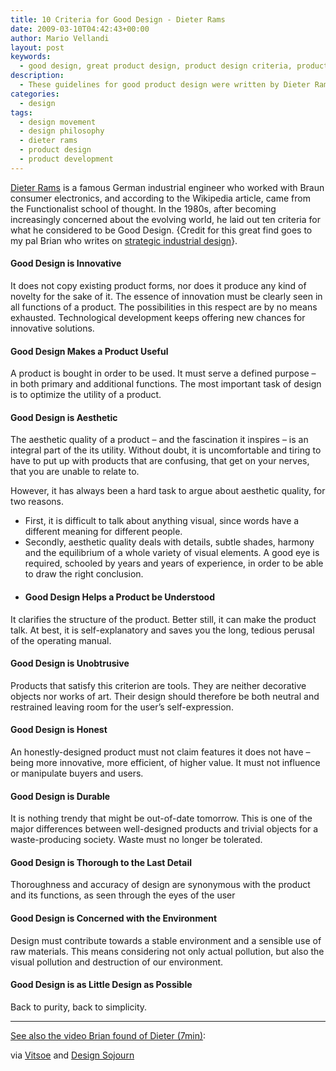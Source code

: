 ```yaml
---
title: 10 Criteria for Good Design - Dieter Rams
date: 2009-03-10T04:42:43+00:00
author: Mario Vellandi
layout: post
keywords:
  - good design, great product design, product design criteria, product development guidelines, development criteria, dieter rams, video, guidelines, commandments, philosophy
description:
  - These guidelines for good product design were written by Dieter Rams in the early 1980s. Additionally included is a video interview with Dieter on his life and history
categories:
  - design
tags:
  - design movement
  - design philosophy
  - dieter rams
  - product design
  - product development
---
```

[Dieter Rams](http://en.wikipedia.org/wiki/Dieter_Rams) is a famous German industrial engineer who worked with Braun consumer electronics, and according to the Wikipedia article, came from the Functionalist school of thought. In the 1980s, after becoming increasingly concerned about the evolving world, he laid out ten criteria for what he considered to be Good Design. {Credit for this great find goes to my pal Brian who writes on [strategic industrial design](http://www.DesignSojourn.com)}.

#### Good Design is Innovative

It does not copy existing product forms, nor does it produce any kind of novelty for the sake of it. The essence of innovation must be clearly seen in all functions of a product. The possibilities in this respect are by no means exhausted. Technological development keeps offering new chances for innovative solutions.

#### Good Design Makes a Product Useful

A product is bought in order to be used. It must serve a defined purpose – in both primary and additional functions. The most important task of design is to optimize the utility of a product.

#### Good Design is Aesthetic

The aesthetic quality of a product – and the fascination it inspires – is an integral part of the its utility. Without doubt, it is uncomfortable and tiring to have to put up with products that are confusing, that get on your nerves, that you are unable to relate to.

However, it has always been a hard task to argue about aesthetic quality, for two reasons.

* First, it is difficult to talk about anything visual, since words have a different meaning for different people.
* Secondly, aesthetic quality deals with details, subtle shades, harmony and the equilibrium of a whole variety of visual elements. A good eye is required, schooled by years and years of experience, in order to be able to draw the right conclusion.
* #### Good Design Helps a Product be Understood

It clarifies the structure of the product. Better still, it can make the product talk. At best, it is self-explanatory and saves you the long, tedious perusal of the operating manual.

#### Good Design is Unobtrusive

Products that satisfy this criterion are tools. They are neither decorative objects nor works of art. Their design should therefore be both neutral and restrained leaving room for the user’s self-expression.

#### Good Design is Honest

An honestly-designed product must not claim features it does not have – being more innovative, more efficient, of higher value. It must not influence or manipulate buyers and users.

#### Good Design is Durable

It is nothing trendy that might be out-of-date tomorrow. This is one of the major differences between well-designed products and trivial objects for a waste-producing society. Waste must no longer be tolerated.

#### Good Design is Thorough to the Last Detail

Thoroughness and accuracy of design are synonymous with the product and its functions, as seen through the eyes of the user

#### Good Design is Concerned with the Environment

Design must contribute towards a stable environment and a sensible use of raw materials. This means considering not only actual pollution, but also the visual pollution and destruction of our environment.

#### Good Design is as Little Design as Possible

Back to purity, back to simplicity.

___

[See also the video Brian found of Dieter (7min)](http://vimeo.com/1874188):

via [Vitsoe](http://www.vitsoe.com/en/gb/about/gooddesign) and [Design Sojourn](http://www.designsojourn.com/dieter-rams-and-his-10-design-commandments/)
